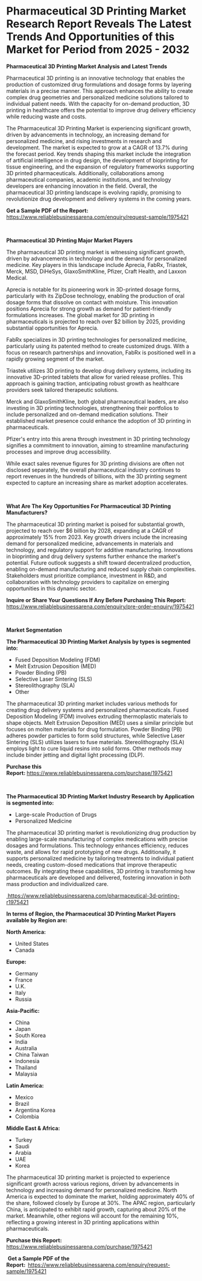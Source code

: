 <p><h1>Pharmaceutical 3D Printing Market Research Report Reveals The Latest Trends And Opportunities of this Market for Period from 2025 - 2032</h1></p><p><strong>Pharmaceutical 3D Printing Market Analysis and Latest Trends</strong></p>
<p><p>Pharmaceutical 3D printing is an innovative technology that enables the production of customized drug formulations and dosage forms by layering materials in a precise manner. This approach enhances the ability to create complex drug geometries and personalized medicine solutions tailored to individual patient needs. With the capacity for on-demand production, 3D printing in healthcare offers the potential to improve drug delivery efficiency while reducing waste and costs.</p><p>The Pharmaceutical 3D Printing Market is experiencing significant growth, driven by advancements in technology, an increasing demand for personalized medicine, and rising investments in research and development. The market is expected to grow at a CAGR of 13.7% during the forecast period. Key trends shaping this market include the integration of artificial intelligence in drug design, the development of bioprinting for tissue engineering, and the expansion of regulatory frameworks supporting 3D printed pharmaceuticals. Additionally, collaborations among pharmaceutical companies, academic institutions, and technology developers are enhancing innovation in the field. Overall, the pharmaceutical 3D printing landscape is evolving rapidly, promising to revolutionize drug development and delivery systems in the coming years.</p></p>
<p><strong>Get a Sample PDF of the Report:&nbsp;</strong> <a href="https://www.reliablebusinessarena.com/enquiry/request-sample/1975421?utm_campaign=3210&utm_medium=2&utm_source=Github&utm_content=ia&utm_term=19042025&utm_id=pharmaceutical-3d-printing">https://www.reliablebusinessarena.com/enquiry/request-sample/1975421</a></p>
<p>&nbsp;</p>
<p><strong>Pharmaceutical 3D Printing Major Market Players</strong></p>
<p><p>The pharmaceutical 3D printing market is witnessing significant growth, driven by advancements in technology and the demand for personalized medicine. Key players in this landscape include Aprecia, FabRx, Triastek, Merck, MSD, DiHeSys, GlaxoSmithKline, Pfizer, Craft Health, and Laxxon Medical.</p><p>Aprecia is notable for its pioneering work in 3D-printed dosage forms, particularly with its ZipDose technology, enabling the production of oral dosage forms that dissolve on contact with moisture. This innovation positions Aprecia for strong growth as demand for patient-friendly formulations increases. The global market for 3D printing in pharmaceuticals is projected to reach over $2 billion by 2025, providing substantial opportunities for Aprecia.</p><p>FabRx specializes in 3D printing technologies for personalized medicine, particularly using its patented method to create customized drugs. With a focus on research partnerships and innovation, FabRx is positioned well in a rapidly growing segment of the market.</p><p>Triastek utilizes 3D printing to develop drug delivery systems, including its innovative 3D-printed tablets that allow for varied release profiles. This approach is gaining traction, anticipating robust growth as healthcare providers seek tailored therapeutic solutions.</p><p>Merck and GlaxoSmithKline, both global pharmaceutical leaders, are also investing in 3D printing technologies, strengthening their portfolios to include personalized and on-demand medication solutions. Their established market presence could enhance the adoption of 3D printing in pharmaceuticals.</p><p>Pfizer's entry into this arena through investment in 3D printing technology signifies a commitment to innovation, aiming to streamline manufacturing processes and improve drug accessibility.</p><p>While exact sales revenue figures for 3D printing divisions are often not disclosed separately, the overall pharmaceutical industry continues to report revenues in the hundreds of billions, with the 3D printing segment expected to capture an increasing share as market adoption accelerates.</p></p>
<p>&nbsp;</p>
<p><strong>What Are The Key Opportunities For Pharmaceutical 3D Printing Manufacturers?</strong></p>
<p><p>The pharmaceutical 3D printing market is poised for substantial growth, projected to reach over $6 billion by 2028, expanding at a CAGR of approximately 15% from 2023. Key growth drivers include the increasing demand for personalized medicine, advancements in materials and technology, and regulatory support for additive manufacturing. Innovations in bioprinting and drug delivery systems further enhance the market's potential. Future outlook suggests a shift toward decentralized production, enabling on-demand manufacturing and reduced supply chain complexities. Stakeholders must prioritize compliance, investment in R&D, and collaboration with technology providers to capitalize on emerging opportunities in this dynamic sector.</p></p>
<p><strong>Inquire or Share Your Questions If Any Before Purchasing This Report:</strong> <a href="https://www.reliablebusinessarena.com/enquiry/pre-order-enquiry/1975421?utm_campaign=3210&utm_medium=2&utm_source=Github&utm_content=ia&utm_term=19042025&utm_id=pharmaceutical-3d-printing">https://www.reliablebusinessarena.com/enquiry/pre-order-enquiry/1975421</a></p>
<p>&nbsp;</p>
<p><strong>Market Segmentation</strong></p>
<p><strong>The Pharmaceutical 3D Printing Market Analysis by types is segmented into:</strong></p>
<p><ul><li>Fused Deposition Modeling (FDM)</li><li>Melt Extrusion Deposition (MED)</li><li>Powder Binding (PB)</li><li>Selective Laser Sintering (SLS)</li><li>Stereolithography (SLA)</li><li>Other</li></ul></p>
<p><p>The pharmaceutical 3D printing market includes various methods for creating drug delivery systems and personalized pharmaceuticals. Fused Deposition Modeling (FDM) involves extruding thermoplastic materials to shape objects. Melt Extrusion Deposition (MED) uses a similar principle but focuses on molten materials for drug formulation. Powder Binding (PB) adheres powder particles to form solid structures, while Selective Laser Sintering (SLS) utilizes lasers to fuse materials. Stereolithography (SLA) employs light to cure liquid resins into solid forms. Other methods may include binder jetting and digital light processing (DLP).</p></p>
<p><strong>Purchase this Report:&nbsp;</strong><a href="https://www.reliablebusinessarena.com/purchase/1975421?utm_campaign=3210&utm_medium=2&utm_source=Github&utm_content=ia&utm_term=19042025&utm_id=pharmaceutical-3d-printing">https://www.reliablebusinessarena.com/purchase/1975421</a></p>
<p>&nbsp;</p>
<p><strong>The Pharmaceutical 3D Printing Market Industry Research by Application is segmented into:</strong></p>
<p><ul><li>Large-scale Production of Drugs</li><li>Personalized Medicine</li></ul></p>
<p><p>The pharmaceutical 3D printing market is revolutionizing drug production by enabling large-scale manufacturing of complex medications with precise dosages and formulations. This technology enhances efficiency, reduces waste, and allows for rapid prototyping of new drugs. Additionally, it supports personalized medicine by tailoring treatments to individual patient needs, creating custom-dosed medications that improve therapeutic outcomes. By integrating these capabilities, 3D printing is transforming how pharmaceuticals are developed and delivered, fostering innovation in both mass production and individualized care.</p></p>
<p><a href="https://www.reliablebusinessarena.com/pharmaceutical-3d-printing-r1975421?utm_campaign=3210&utm_medium=2&utm_source=Github&utm_content=ia&utm_term=19042025&utm_id=pharmaceutical-3d-printing">&nbsp;https://www.reliablebusinessarena.com/pharmaceutical-3d-printing-r1975421</a></p>
<p><strong>In terms of Region, the Pharmaceutical 3D Printing Market Players available by Region are:</strong></p>
<p>
    <p> <strong> North America: </strong>
        <ul>
            <li>United States</li>
            <li>Canada</li>
        </ul>
        </p> 
    <p> <strong> Europe: </strong>
        <ul>
            <li>Germany</li>
            <li>France</li>
            <li>U.K.</li>
            <li>Italy</li>
            <li>Russia</li>
        </ul>
        </p> 
    <p> <strong> Asia-Pacific: </strong>
        <ul>
            <li>China</li>
            <li>Japan</li>
            <li>South Korea</li>
            <li>India</li>
            <li>Australia</li>
            <li>China Taiwan</li>
            <li>Indonesia</li>
            <li>Thailand</li>
            <li>Malaysia</li>
        </ul>
        </p> 
    <p> <strong> Latin America: </strong>
        <ul>
            <li>Mexico</li>
            <li>Brazil</li>
            <li>Argentina Korea</li>
            <li>Colombia</li>
        </ul>
        </p> 
    <p> <strong> Middle East & Africa: </strong>
        <ul>
            <li>Turkey</li>
            <li>Saudi</li>
            <li>Arabia</li>
            <li>UAE</li>
            <li>Korea</li>
        </ul>
    </p>
    </p>
<p><p>The pharmaceutical 3D printing market is projected to experience significant growth across various regions, driven by advancements in technology and increasing demand for personalized medicine. North America is expected to dominate the market, holding approximately 40% of the share, followed closely by Europe at 30%. The APAC region, particularly China, is anticipated to exhibit rapid growth, capturing about 20% of the market. Meanwhile, other regions will account for the remaining 10%, reflecting a growing interest in 3D printing applications within pharmaceuticals.</p></p>
<p><strong>Purchase this Report: </strong><a href="https://www.reliablebusinessarena.com/purchase/1975421?utm_campaign=3210&utm_medium=2&utm_source=Github&utm_content=ia&utm_term=19042025&utm_id=pharmaceutical-3d-printing">https://www.reliablebusinessarena.com/purchase/1975421</a></p>
<p>&nbsp;<strong>Get a Sample PDF of the Report:&nbsp;&nbsp;</strong><a href="https://www.reliablebusinessarena.com/enquiry/request-sample/1975421?utm_campaign=3210&utm_medium=2&utm_source=Github&utm_content=ia&utm_term=19042025&utm_id=pharmaceutical-3d-printing">https://www.reliablebusinessarena.com/enquiry/request-sample/1975421</a></p>
<p><strong></strong></p>
<p><p></p><p></p><p></p></p>